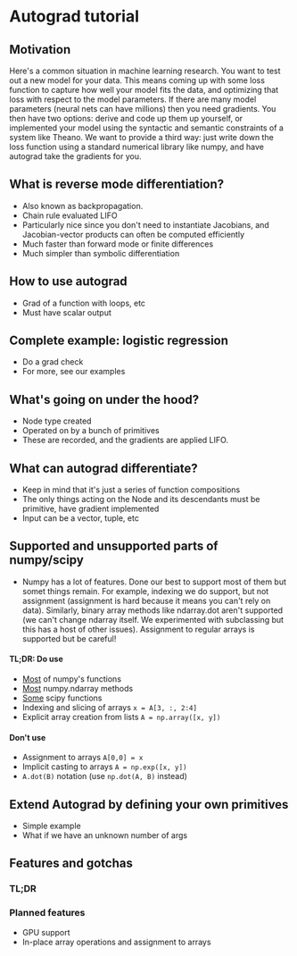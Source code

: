 # Autograd tutorial

## Motivation

Here's a common situation in machine learning research. You want to test out a
new model for your data. This means coming up with some loss function to capture
how well your model fits the data, and optimizing that loss with respect to the
model parameters. If there are many model parameters (neural nets can have
millions) then you need gradients. You then have two options: derive and code up
them up yourself, or implemented your model using the syntactic and semantic
constraints of a system like Theano. We want to provide a third way: just write
down the loss function using a standard numerical library like numpy, and have
autograd take the gradients for you.

## What is reverse mode differentiation?
* Also known as backpropagation.
* Chain rule evaluated LIFO
* Particularly nice since you don't need to instantiate Jacobians, and
  Jacobian-vector products can often be computed efficiently
* Much faster than forward mode or finite differences
* Much simpler than symbolic differentiation

## How to use autograd
* Grad of a function with loops, etc
* Must have scalar output

## Complete example: logistic regression
* Do a grad check
* For more, see our examples

## What's going on under the hood?
* Node type created
* Operated on by a bunch of primitives
* These are recorded, and the gradients are applied LIFO.

## What can autograd differentiate?
* Keep in mind that it's just a series of function compositions
* The only things acting on the Node and its descendants
  must be primitive, have gradient implemented
* Input can be a vector, tuple, etc

## Supported and unsupported parts of numpy/scipy
* Numpy has a lot of features. Done our best to support most of them but somet
  things remain. For example, indexing we do support, but not assignment
  (assignment is hard because it means you can't rely on data). Similarly,
  binary array methods like ndarray.dot aren't supported (we can't change
  ndarray itself. We experimented with subclassing but this has a host of other
  issues). Assignment to regular arrays is supported but be careful!

#### TL;DR: Do use
* [Most](../autograd/numpy/numpy_grads.py) of numpy's functions
* [Most](../autograd/numpy/numpy_extra.py) numpy.ndarray methods
* [Some](../autograd/scipy/scipy_grads.py) scipy functions
* Indexing and slicing of arrays `x = A[3, :, 2:4]`
* Explicit array creation from lists `A = np.array([x, y])`

#### Don't use
* Assignment to arrays `A[0,0] = x`
* Implicit casting to arrays `A = np.exp([x, y])`
* `A.dot(B)` notation (use `np.dot(A, B)` instead)

## Extend Autograd by defining your own primitives
* Simple example
* What if we have an unknown number of args

## Features and gotchas

### TL;DR

### Planned features
* GPU support
* In-place array operations and assignment to arrays
